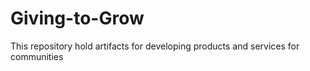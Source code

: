 # Giving-to-Grow
This repository hold artifacts for developing products and services for communities
